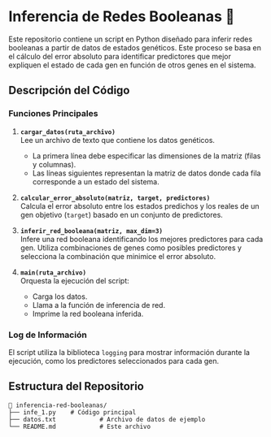 # Inferencia de Redes Booleanas 🧬

Este repositorio contiene un script en Python diseñado para inferir redes booleanas a partir de datos de estados genéticos. Este proceso se basa en el cálculo del error absoluto para identificar predictores que mejor expliquen el estado de cada gen en función de otros genes en el sistema.  

## Descripción del Código  

### Funciones Principales  

1. **`cargar_datos(ruta_archivo)`**  
   Lee un archivo de texto que contiene los datos genéticos.  
   - La primera línea debe especificar las dimensiones de la matriz (filas y columnas).  
   - Las líneas siguientes representan la matriz de datos donde cada fila corresponde a un estado del sistema.  

2. **`calcular_error_absoluto(matriz, target, predictores)`**  
   Calcula el error absoluto entre los estados predichos y los reales de un gen objetivo (`target`) basado en un conjunto de predictores.  

3. **`inferir_red_booleana(matriz, max_dim=3)`**  
   Infere una red booleana identificando los mejores predictores para cada gen. Utiliza combinaciones de genes como posibles predictores y selecciona la combinación que minimice el error absoluto.  

4. **`main(ruta_archivo)`**  
   Orquesta la ejecución del script:
   - Carga los datos.
   - Llama a la función de inferencia de red.
   - Imprime la red booleana inferida.  

### Log de Información  
El script utiliza la biblioteca `logging` para mostrar información durante la ejecución, como los predictores seleccionados para cada gen.  

## Estructura del Repositorio  

```plaintext
📂 inferencia-red-booleanas/
├── infe_1.py    # Código principal
├── datos.txt            # Archivo de datos de ejemplo
└── README.md            # Este archivo
